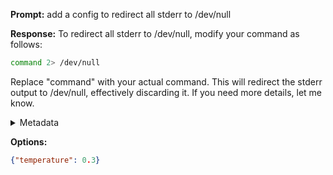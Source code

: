 **Prompt:**
add a config to redirect all stderr to /dev/null


**Response:**
To redirect all stderr to /dev/null, modify your command as follows:

```bash
command 2> /dev/null
```

Replace "command" with your actual command. This will redirect the stderr output to /dev/null, effectively discarding it. If you need more details, let me know.

<details><summary>Metadata</summary>

- Duration: 5608 ms
- Datetime: 2023-08-25T12:22:50.736294
- Model: gpt-4-0613

</details>

**Options:**
```json
{"temperature": 0.3}
```


